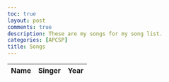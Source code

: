 ```yaml
---
toc: true
layout: post
comments: true
description: These are my songs for my song list.
categories: [APCSP]
title: Songs
---
```


<head>
    <!-- load jQuery and DataTables style and scripts -->
    <link rel="stylesheet" type="text/css" href="https://cdn.datatables.net/1.10.25/css/jquery.dataTables.min.css">
    <script type="text/javascript" language="javascript" src="https://code.jquery.com/jquery-3.6.0.min.js"></script>
    <script type="text/javascript" language="javascript" src="https://cdn.datatables.net/1.10.25/js/jquery.dataTables.min.js"></script>
</head>
<table id="flaskTable" class="table" style="width:100%">
    <thead id="flaskHead">
        <tr>
            <th>Name</th>
            <th>Singer</th>
            <th>Year</th>
        </tr>
    </thead>
    <tbody id="flaskBody"></tbody>
</table>

<script>
    // Define the Song class
    class Song {
        constructor(name, singer, year) {
            this.name = name;
            this.singer = singer;
            this.year = year;
        }
    }

    $(document).ready(() => {
    // Define the Song class
        class Song {
            constructor(name, singer, year) {
                this.name = name;
                this.singer = singer;
                this.year = year;
            }
        }

    // Example data
        const songs = [
            new Song("Would You go With Me", "Josh Turner", 2006),
            new Song("Brown Chicken Brown Cow", "Trace Adkins", 2010),
            new Song("Just Give Me A Reason", "P!nk", 2012),
            new Song("Shake It Off", "Taylor Swift", 2014),
            new Song("Deep South", "Josh Turner", 2017)
        ];

    // Get the table body element
        const tableBody = document.getElementById("flaskBody");

    // Function to populate the table
        function populateTable(data) {
        // Clear any existing rows
            tableBody.innerHTML = "";

        // Create a row for each song
            data.forEach(song => {
                const row = document.createElement("tr");
                row.innerHTML = `<td>${song.name}</td><td>${song.singer}</td><td>${song.year}</td>`;
                tableBody.appendChild(row);
            });
        }

    // Call the function with the song data to populate the table
        populateTable(songs);

    // Initialize DataTables plugin
        $('#flaskTable').DataTable();
    });
</script>